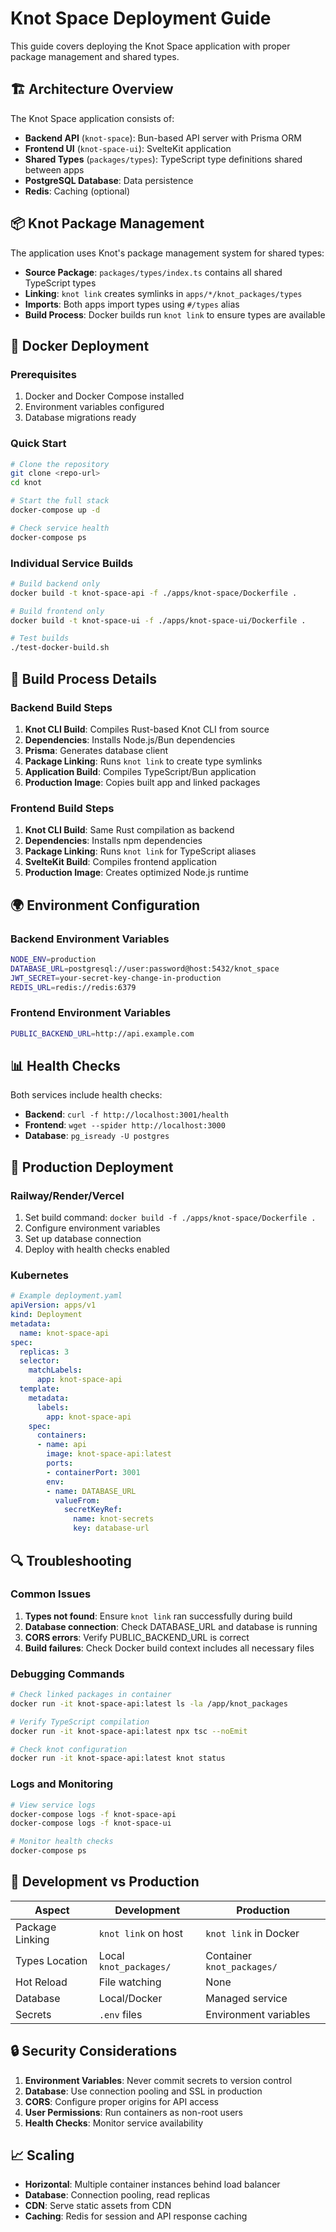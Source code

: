 # Knot Space Deployment Guide

This guide covers deploying the Knot Space application with proper package management and shared types.

## 🏗️ Architecture Overview

The Knot Space application consists of:
- **Backend API** (`knot-space`): Bun-based API server with Prisma ORM
- **Frontend UI** (`knot-space-ui`): SvelteKit application
- **Shared Types** (`packages/types`): TypeScript type definitions shared between apps
- **PostgreSQL Database**: Data persistence
- **Redis**: Caching (optional)

## 📦 Knot Package Management

The application uses Knot's package management system for shared types:

- **Source Package**: `packages/types/index.ts` contains all shared TypeScript types
- **Linking**: `knot link` creates symlinks in `apps/*/knot_packages/types`
- **Imports**: Both apps import types using `#/types` alias
- **Build Process**: Docker builds run `knot link` to ensure types are available

## 🐳 Docker Deployment

### Prerequisites

1. Docker and Docker Compose installed
2. Environment variables configured
3. Database migrations ready

### Quick Start

```bash
# Clone the repository
git clone <repo-url>
cd knot

# Start the full stack
docker-compose up -d

# Check service health
docker-compose ps
```

### Individual Service Builds

```bash
# Build backend only
docker build -t knot-space-api -f ./apps/knot-space/Dockerfile .

# Build frontend only  
docker build -t knot-space-ui -f ./apps/knot-space-ui/Dockerfile .

# Test builds
./test-docker-build.sh
```

## 🔧 Build Process Details

### Backend Build Steps

1. **Knot CLI Build**: Compiles Rust-based Knot CLI from source
2. **Dependencies**: Installs Node.js/Bun dependencies
3. **Prisma**: Generates database client
4. **Package Linking**: Runs `knot link` to create type symlinks
5. **Application Build**: Compiles TypeScript/Bun application
6. **Production Image**: Copies built app and linked packages

### Frontend Build Steps

1. **Knot CLI Build**: Same Rust compilation as backend
2. **Dependencies**: Installs npm dependencies
3. **Package Linking**: Runs `knot link` for TypeScript aliases
4. **SvelteKit Build**: Compiles frontend application
5. **Production Image**: Creates optimized Node.js runtime

## 🌍 Environment Configuration

### Backend Environment Variables

```bash
NODE_ENV=production
DATABASE_URL=postgresql://user:password@host:5432/knot_space
JWT_SECRET=your-secret-key-change-in-production
REDIS_URL=redis://redis:6379
```

### Frontend Environment Variables

```bash
PUBLIC_BACKEND_URL=http://api.example.com
```

## 📊 Health Checks

Both services include health checks:

- **Backend**: `curl -f http://localhost:3001/health`
- **Frontend**: `wget --spider http://localhost:3000`
- **Database**: `pg_isready -U postgres`

## 🚀 Production Deployment

### Railway/Render/Vercel

1. Set build command: `docker build -f ./apps/knot-space/Dockerfile .`
2. Configure environment variables
3. Set up database connection
4. Deploy with health checks enabled

### Kubernetes

```yaml
# Example deployment.yaml
apiVersion: apps/v1
kind: Deployment
metadata:
  name: knot-space-api
spec:
  replicas: 3
  selector:
    matchLabels:
      app: knot-space-api
  template:
    metadata:
      labels:
        app: knot-space-api
    spec:
      containers:
      - name: api
        image: knot-space-api:latest
        ports:
        - containerPort: 3001
        env:
        - name: DATABASE_URL
          valueFrom:
            secretKeyRef:
              name: knot-secrets
              key: database-url
```

## 🔍 Troubleshooting

### Common Issues

1. **Types not found**: Ensure `knot link` ran successfully during build
2. **Database connection**: Check DATABASE_URL and database is running
3. **CORS errors**: Verify PUBLIC_BACKEND_URL is correct
4. **Build failures**: Check Docker build context includes all necessary files

### Debugging Commands

```bash
# Check linked packages in container
docker run -it knot-space-api:latest ls -la /app/knot_packages

# Verify TypeScript compilation
docker run -it knot-space-api:latest npx tsc --noEmit

# Check knot configuration
docker run -it knot-space-api:latest knot status
```

### Logs and Monitoring

```bash
# View service logs
docker-compose logs -f knot-space-api
docker-compose logs -f knot-space-ui

# Monitor health checks
docker-compose ps
```

## 📝 Development vs Production

| Aspect | Development | Production |
|--------|-------------|------------|
| Package Linking | `knot link` on host | `knot link` in Docker |
| Types Location | Local `knot_packages/` | Container `knot_packages/` |
| Hot Reload | File watching | None |
| Database | Local/Docker | Managed service |
| Secrets | `.env` files | Environment variables |

## 🔒 Security Considerations

1. **Environment Variables**: Never commit secrets to version control
2. **Database**: Use connection pooling and SSL in production
3. **CORS**: Configure proper origins for API access
4. **User Permissions**: Run containers as non-root users
5. **Health Checks**: Monitor service availability

## 📈 Scaling

- **Horizontal**: Multiple container instances behind load balancer
- **Database**: Connection pooling, read replicas
- **CDN**: Serve static assets from CDN
- **Caching**: Redis for session and API response caching